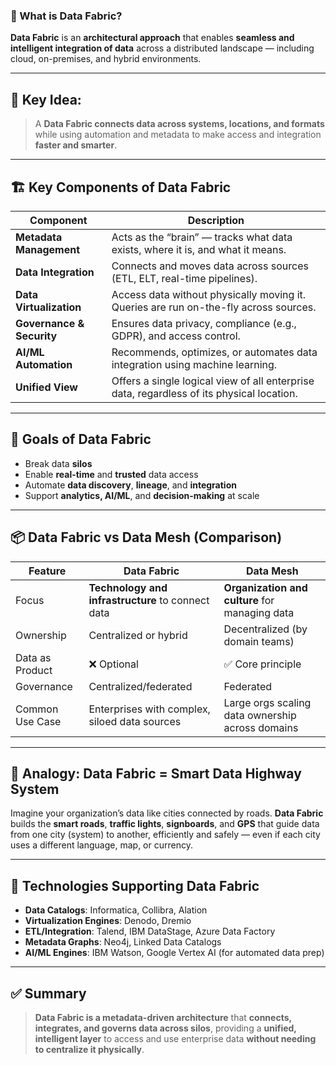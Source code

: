 ### 🧵 What is **Data Fabric**?

**Data Fabric** is an **architectural approach** that enables **seamless and intelligent integration of data** across a distributed landscape — including cloud, on-premises, and hybrid environments.

---

## 🔑 **Key Idea**:

> A **Data Fabric connects data across systems, locations, and formats** while using automation and metadata to make access and integration **faster and smarter**.

---

## 🏗️ Key Components of Data Fabric

| Component                 | Description                                                                               |
| ------------------------- | ----------------------------------------------------------------------------------------- |
| **Metadata Management**   | Acts as the “brain” — tracks what data exists, where it is, and what it means.            |
| **Data Integration**      | Connects and moves data across sources (ETL, ELT, real-time pipelines).                   |
| **Data Virtualization**   | Access data without physically moving it. Queries are run on-the-fly across sources.      |
| **Governance & Security** | Ensures data privacy, compliance (e.g., GDPR), and access control.                        |
| **AI/ML Automation**      | Recommends, optimizes, or automates data integration using machine learning.              |
| **Unified View**          | Offers a single logical view of all enterprise data, regardless of its physical location. |

---

## 🎯 Goals of Data Fabric

* Break data **silos**
* Enable **real-time** and **trusted** data access
* Automate **data discovery**, **lineage**, and **integration**
* Support **analytics, AI/ML**, and **decision-making** at scale

---

## 📦 Data Fabric vs Data Mesh (Comparison)

| Feature         | **Data Fabric**                                   | **Data Mesh**                                    |
| --------------- | ------------------------------------------------- | ------------------------------------------------ |
| Focus           | **Technology and infrastructure** to connect data | **Organization and culture** for managing data   |
| Ownership       | Centralized or hybrid                             | Decentralized (by domain teams)                  |
| Data as Product | ❌ Optional                                        | ✅ Core principle                                 |
| Governance      | Centralized/federated                             | Federated                                        |
| Common Use Case | Enterprises with complex, siloed data sources     | Large orgs scaling data ownership across domains |

---

## 🧠 Analogy: Data Fabric = **Smart Data Highway System**

Imagine your organization’s data like cities connected by roads.
**Data Fabric** builds the **smart roads**, **traffic lights**, **signboards**, and **GPS** that guide data from one city (system) to another, efficiently and safely — even if each city uses a different language, map, or currency.

---

## 🧰 Technologies Supporting Data Fabric

* **Data Catalogs**: Informatica, Collibra, Alation
* **Virtualization Engines**: Denodo, Dremio
* **ETL/Integration**: Talend, IBM DataStage, Azure Data Factory
* **Metadata Graphs**: Neo4j, Linked Data Catalogs
* **AI/ML Engines**: IBM Watson, Google Vertex AI (for automated data prep)

---

## ✅ Summary

> **Data Fabric is a metadata-driven architecture** that **connects, integrates, and governs data across silos**, providing a **unified, intelligent layer** to access and use enterprise data **without needing to centralize it physically**.
